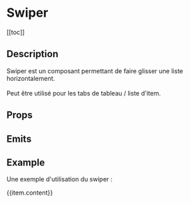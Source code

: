 <script setup>
import { ref } from 'vue';
import component from './index.vue'
const content = 'Example'
const items = new Array(10).fill({content});
</script>

# Swiper

[[toc]]

## Description

Swiper est un composant permettant de faire glisser une liste horizontalement. <br/>   
Peut être utilisé pour les tabs de tableau / liste d'item.

## Props

<props-parser :props="component.props" />

## Emits

<emits-parser :emits="component.emits" />

## Example

<code-example>
<p>Une exemple d'utilisation du swiper :</p>
<dsp-swiper as="ul">
        <dsp-swiper-item class="items-list" v-for="(item, index) in items" as="li">
            <dsp-flex class="item" align="center" justify="center">
                {{item.content}}
            </dsp-flex>
        </dsp-swiper-item>
    </dsp-swiper>
<template v-slot:html>

```html
    <dsp-swiper as="ul">
        <dsp-swiper-item v-for="item in items" :key="item.id" as="li">
            <p>test</p>
        </dsp-swiper-item>
    </dsp-swiper>
```

</template>

<template v-slot:js>

```js
const content = 'Example'
const items = new Array(10).fill({content});
```

</template>
</code-example>

<style lang="scss" scoped>
    .items-list {
        border: 1px solid var(--color-primary);
        list-style-type: none;
        cursor: pointer;
        user-select: none;
    }
    .item {
        width:var(--spacing-xxl);
        height:var(--spacing-xxl);
    }
</style>
